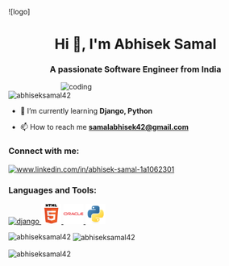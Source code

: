 ![logo]
<h1 align="center">Hi 👋, I'm Abhisek Samal</h1>
<h3 align="center">A passionate Software Engineer from India</h3>

<img align="right" alt="coding" width="400" src="https://www.ampron.eu/wp-content/uploads/2019/01/code-developer.gif">

<p align="left"> <img src="https://komarev.com/ghpvc/?username=abhiseksamal42&label=Profile%20views&color=0e75b6&style=flat" alt="abhiseksamal42" /> </p>

- 🌱 I’m currently learning **Django, Python**

- 📫 How to reach me **samalabhisek42@gmail.com**

<h3 align="left">Connect with me:</h3>
<p align="left">
<a href="https://linkedin.com/in/www.linkedin.com/in/abhisek-samal-1a1062301" target="blank"><img align="center" src="https://raw.githubusercontent.com/rahuldkjain/github-profile-readme-generator/master/src/images/icons/Social/linked-in-alt.svg" alt="www.linkedin.com/in/abhisek-samal-1a1062301" height="30" width="40" /></a>
</p>

<h3 align="left">Languages and Tools:</h3>
<p align="left"> <a href="https://www.djangoproject.com/" target="_blank" rel="noreferrer"> <img src="https://cdn.worldvectorlogo.com/logos/django.svg" alt="django" width="40" height="40"/> </a> <a href="https://www.w3.org/html/" target="_blank" rel="noreferrer"> <img src="https://raw.githubusercontent.com/devicons/devicon/master/icons/html5/html5-original-wordmark.svg" alt="html5" width="40" height="40"/> </a> <a href="https://www.oracle.com/" target="_blank" rel="noreferrer"> <img src="https://raw.githubusercontent.com/devicons/devicon/master/icons/oracle/oracle-original.svg" alt="oracle" width="40" height="40"/> </a> <a href="https://www.python.org" target="_blank" rel="noreferrer"> <img src="https://raw.githubusercontent.com/devicons/devicon/master/icons/python/python-original.svg" alt="python" width="40" height="40"/> </a> </p>

<p><img align="left" src="https://github-readme-stats.vercel.app/api/top-langs?username=abhiseksamal42&show_icons=true&locale=en&layout=compact" alt="abhiseksamal42" /></p>

<p>&nbsp;<img align="center" src="https://github-readme-stats.vercel.app/api?username=abhiseksamal42&show_icons=true&locale=en" alt="abhiseksamal42" /></p>

<p><img align="center" src="https://github-readme-streak-stats.herokuapp.com/?user=abhiseksamal42&" alt="abhiseksamal42" /></p>
